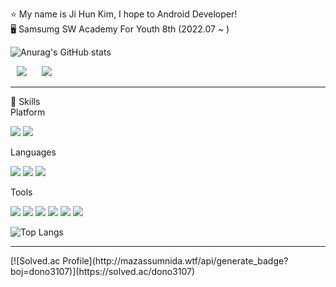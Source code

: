 ⭐ My name is Ji Hun Kim, I hope to Android Developer!</br>
🖥️ Samsumg SW Academy For Youth 8th (2022.07 ~ )</br>


![Anurag's GitHub stats](https://github-readme-stats.vercel.app/api?username=GGE2&show_icons=true&theme=radical)

<img src="https://img.shields.io/badge/jihoon_story@naver.com-03C75A?style=flat&logo=naver&logoColor=white"
     style="height : auto; margin-left : 10px; margin-right : 10px;"> <a href="https://www.instagram.com/ge2.chef/">
    <img 
        src="http://img.shields.io/badge/Instagram-E4405F?style=flat&logo=instagram&logoColor=white&link=https://www.instagram.com/ge2.chef/"
        style="height : auto; margin-left : 10px; margin-right : 10px;"/>
</a>

<hr>

💪 Skills</br>
Platform

<img src="https://img.shields.io/badge/Android-EE4C2C?style=flat&logo=Android&logoColor=white"> <img src="https://img.shields.io/badge/Spring-5C3EE8?style=flat&logo=spring boot&logoColor=black"></br>

Languages</br>

<img src="https://img.shields.io/badge/Java-FF6F00?style=flat&logoColor=white"> <img src="https://img.shields.io/badge/Kotlin-4285F4?style=flat&logo=kotlin&logoColor=white"> <img src="https://img.shields.io/badge/Python-3776AB?flat&logo=Python&logoColor=white">

Tools

<img src="https://img.shields.io/badge/Android Studio-8B89CC?style=flat&logo=android studio&logoColor=white"> <img src="https://img.shields.io/badge/Spring Boot-003791?style=flat&logo=spring boot&logoColor=white"> <img src="https://img.shields.io/badge/Visual Studio Code-0071C5?style=flat&logo=visual studio code&logoColor=white"> <img src="https://img.shields.io/badge/Intellij-181717?style=flat&logo=IntelliJ IDEA&logoColor=white"> <img src="https://img.shields.io/badge/Notion-FF0000?style=flat&logo=notion&logoColor=white"> <img src="https://img.shields.io/badge/Jira-7E4DD2style=flat&logo=jira studio&logoColor=white">

![Top Langs](https://github-readme-stats.vercel.app/api/top-langs/?username=GGE2&ayout=compact&theme=tokyonight)
<hr>
[![Solved.ac Profile](http://mazassumnida.wtf/api/generate_badge?boj=dono3107)](https://solved.ac/dono3107)
